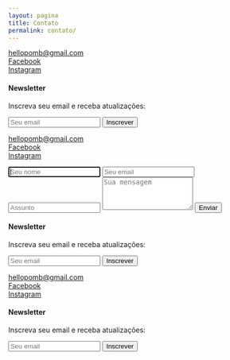 ```yaml
---
layout: pagina
title: Contato
permalink: contato/
---
```


<section>
	<article class="s1_0 s2_0 s3_0 s4_0">
		<p class="destaque">
			<a href="mailto:hellopomb@gmail.com">hellopomb@gmail.com</a><br/>
			<a href="https://www.facebook.com/pomb.thales">Facebook</a><br/>
			<a href="https://www.instagram.com/pomb_/">Instagram</a>
		</p>
		<h4>Newsletter</h4>
		<p>Inscreva seu email e receba atualizações:</p>
		<form action="https://getsimpleform.com/messages?form_api_token=3545df1635b37edd660e0b48d0104fd2" method="post">
			<input type='text' name='email' placeholder='Seu email'/>
	  		<input type='submit' value='Inscrever' />
		</form>
	</article>
	<article class="s1_2 s2_0 s3_0 s4_3">
		<p class="destaque">
			<a href="mailto:hellopomb@gmail.com">hellopomb@gmail.com</a><br/>
			<a href="https://www.facebook.com/pomb.thales">Facebook</a><br/>
			<a href="https://www.instagram.com/pomb_/">Instagram</a>
		</p>
	</article>
	<article class="s1_2 s2_4 s3_8 s4_6">
		<!-- <h2>Contato</h2> -->
		<form action="https://getsimpleform.com/messages?form_api_token=3545df1635b37edd660e0b48d0104fd2" method="post">
			<input type='text' name='nome' placeholder='Seu nome' autofocus />
			<input type='text' name='email' placeholder='Seu email'/>
			<input type='text' name='assunto' placeholder='Assunto'/>
	  		<textarea rows="4" name='test' placeholder='Sua mensagem'></textarea> 
	  		<input type='submit' value='Enviar' />
		</form>
	</article>
	<article class="s1_0 s2_0 s3_1 s4_1"></article>
	<article class="s1_2 s2_0 s3_0 s4_2">
		<h4>Newsletter</h4>
		<p>Inscreva seu email e receba atualizações:</p>
		<form action="https://getsimpleform.com/messages?form_api_token=3545df1635b37edd660e0b48d0104fd2" method="post">
			<input type='text' name='email' placeholder='Seu email'/>
	  		<input type='submit' value='Inscrever' />
		</form>
	</article>
	<article class="s1_0 s2_2 s3_3 s4_0">
		<p class="destaque">
			<a href="mailto:hellopomb@gmail.com">hellopomb@gmail.com</a><br/>
			<a href="https://www.facebook.com/pomb.thales">Facebook</a><br/>
			<a href="https://www.instagram.com/pomb_/">Instagram</a>
		</p>
		<h4>Newsletter</h4>
		<p>Inscreva seu email e receba atualizações:</p>
		<form action="https://getsimpleform.com/messages?form_api_token=3545df1635b37edd660e0b48d0104fd2" method="post">
			<input type='text' name='email' placeholder='Seu email'/>
	  		<input type='submit' value='Inscrever' />
		</form>
	</article>
</section>

<script type="text/javascript">
	
	$('body').on('keydown', 'input, select', function(e) {
	    var self = $(this)
	      , form = self.parents('form:eq(0)')
	      , focusable
	      , next
	      ;
	    if (e.keyCode == 13) {
	        focusable = form.find('input,a,select,button,textarea').filter(':visible');
	        next = focusable.eq(focusable.index(this)+1);
	        if (next.length) {
	            next.focus();
	        } else {
	            form.submit();
	        }
	        return false;
	    }
	});

</script>